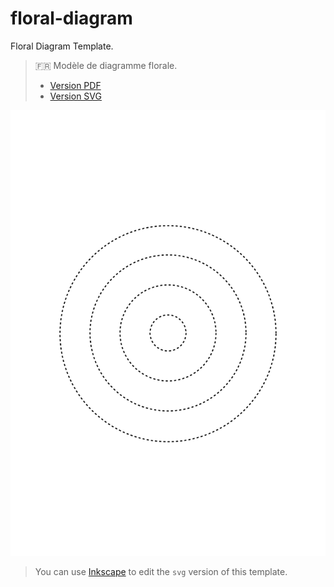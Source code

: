 # floral-diagram
Floral Diagram Template.
> :fr: Modèle de diagramme florale.
> - [Version PDF](https://raw.githubusercontent.com/lutangar/floral-diagram/main/modele_diagramme_florale.pdf)
> - [Version SVG](https://raw.githubusercontent.com/lutangar/floral-diagram/main/modele_diagramme_florale.svg)

![Floral Diagram Template](./floral_diagram_template.png)

> You can use [Inkscape](https://inkscape.org/) to edit the `svg` version of this template.
